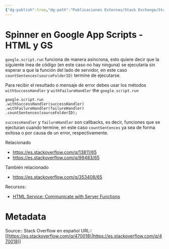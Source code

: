 ```yaml
---
{"dg-publish":true,"dg-path":"Publicaciones Externas/Stack Exchange/Stack Overflow en español/es.stackoverflow.com-470018.md","permalink":"/publicaciones-externas/stack-exchange/stack-overflow-en-espanol/es-stackoverflow-com-470018/","title":"Spinner en Google App Scripts - HTML y GS","hide":true,"noteIcon":"default","created":"2024-04-03T12:49:10.627-06:00","updated":"2024-04-05T16:43:57.432-06:00"}
---
```


# Spinner en Google App Scripts - HTML y GS

`google.script.run` funciona de manera asíncrona, esto quiere decir que la siguiente ínea de código (en este caso no hay ninguna) se ejecutaría sin esperar a que la función del lado de servidor, en este caso `countSentences(sourceFolderID)` termine de ejecutarse.

Para recibir el resultado o mensaje de error debes usar los métodos `withSuccessHandler` y `withFailureHandler` the `google.script.run`

```
google.script.run
.withSuccessHandler(successHandler)
.withFailureHandler(failureHandler)
.countSentences(sourceFolderID);  
```

`successHandler` y `failureHandler` son callbacks, es decir, funciones que se ejecturan cuando termine, en este caso `countSentences` ya sea de forma exitosa o por causa de un error, respectivamente.

Relacionado

- https://es.stackoverflow.com/q/13811/65
- https://es.stackoverflow.com/q/99483/65

También relacionado

- https://es.stackoverflow.com/q/353408/65

Recursos:

- [HTML Service: Communicate with Server Functions][1]


  [1]: https://developers.google.com/apps-script/guides/html/communication

# Metadata
Source:: Stack Overflow en español
URL:: [[https://es.stackoverflow.com/q/470018\|https://es.stackoverflow.com/q/470018]]

